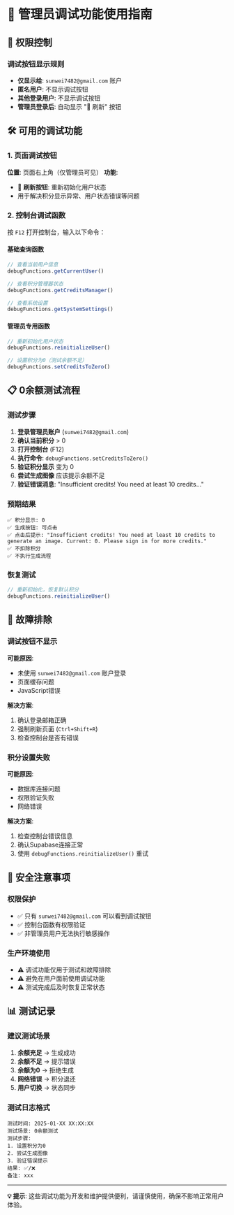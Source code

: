 # 🧪 管理员调试功能使用指南

## 🔐 权限控制

### 调试按钮显示规则
- **仅显示给**: `sunwei7482@gmail.com` 账户
- **匿名用户**: 不显示调试按钮
- **其他登录用户**: 不显示调试按钮
- **管理员登录后**: 自动显示 "🔄 刷新" 按钮

## 🛠️ 可用的调试功能

### 1. 页面调试按钮
**位置**: 页面右上角（仅管理员可见）
**功能**: 
- 🔄 **刷新按钮**: 重新初始化用户状态
- 用于解决积分显示异常、用户状态错误等问题

### 2. 控制台调试函数
按 `F12` 打开控制台，输入以下命令：

#### 基础查询函数
```javascript
// 查看当前用户信息
debugFunctions.getCurrentUser()

// 查看积分管理器状态
debugFunctions.getCreditsManager()

// 查看系统设置
debugFunctions.getSystemSettings()
```

#### 管理员专用函数
```javascript
// 重新初始化用户状态
debugFunctions.reinitializeUser()

// 设置积分为0（测试余额不足）
debugFunctions.setCreditsToZero()
```

## 📋 0余额测试流程

### 测试步骤
1. **登录管理员账户** (`sunwei7482@gmail.com`)
2. **确认当前积分** > 0
3. **打开控制台** (F12)
4. **执行命令**: `debugFunctions.setCreditsToZero()`
5. **验证积分显示** 变为 0
6. **尝试生成图像** 应该提示余额不足
7. **验证错误消息**: "Insufficient credits! You need at least 10 credits..."

### 预期结果
```
✅ 积分显示: 0
✅ 生成按钮: 可点击
✅ 点击后提示: "Insufficient credits! You need at least 10 credits to generate an image. Current: 0. Please sign in for more credits."
✅ 不扣除积分
✅ 不执行生成流程
```

### 恢复测试
```javascript
// 重新初始化，恢复默认积分
debugFunctions.reinitializeUser()
```

## 🔧 故障排除

### 调试按钮不显示
**可能原因**:
- 未使用 `sunwei7482@gmail.com` 账户登录
- 页面缓存问题
- JavaScript错误

**解决方案**:
1. 确认登录邮箱正确
2. 强制刷新页面 (`Ctrl+Shift+R`)
3. 检查控制台是否有错误

### 积分设置失败
**可能原因**:
- 数据库连接问题
- 权限验证失败
- 网络错误

**解决方案**:
1. 检查控制台错误信息
2. 确认Supabase连接正常
3. 使用 `debugFunctions.reinitializeUser()` 重试

## 🚨 安全注意事项

### 权限保护
- ✅ 只有 `sunwei7482@gmail.com` 可以看到调试按钮
- ✅ 控制台函数有权限验证
- ✅ 非管理员用户无法执行敏感操作

### 生产环境使用
- ⚠️ 调试功能仅用于测试和故障排除
- ⚠️ 避免在用户面前使用调试功能
- ⚠️ 测试完成后及时恢复正常状态

## 📊 测试记录

### 建议测试场景
1. **余额充足** → 生成成功
2. **余额不足** → 提示错误
3. **余额为0** → 拒绝生成
4. **网络错误** → 积分退还
5. **用户切换** → 状态同步

### 测试日志格式
```
测试时间: 2025-01-XX XX:XX:XX
测试场景: 0余额测试
测试步骤: 
1. 设置积分为0
2. 尝试生成图像
3. 验证错误提示
结果: ✅/❌
备注: xxx
```

---

**💡 提示**: 这些调试功能为开发和维护提供便利，请谨慎使用，确保不影响正常用户体验。